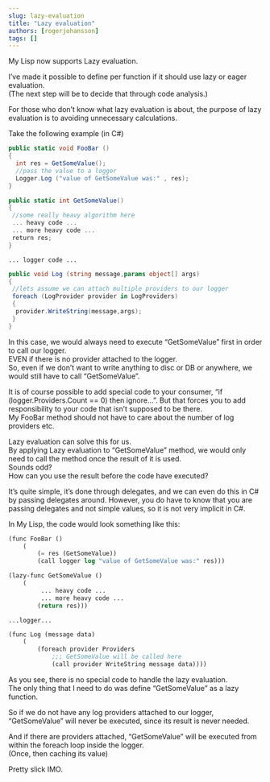 ```yaml
---
slug: lazy-evaluation
title: "Lazy evaluation"
authors: [rogerjohansson]
tags: []
---
```

My Lisp now supports Lazy evaluation.

<!-- truncate -->

I’ve made it possible to define per function if it should use lazy or eager evaluation.  
(The next step will be to decide that through code analysis.)

For those who don’t know what lazy evaluation is about, the purpose of lazy evaluation is to avoiding unnecessary calculations.

Take the following example (in C#)

```csharp
public static void FooBar ()
{
  int res = GetSomeValue();
  //pass the value to a logger
  Logger.Log ("value of GetSomeValue was:" , res);
}
```

```csharp
public static int GetSomeValue()
{
 //some really heavy algorithm here
 ... heavy code ...
 ... more heavy code ...
 return res;
}
```

```text
... logger code ...
```

```csharp
public void Log (string message,params object[] args)
{
 //lets assume we can attach multiple providers to our logger
 foreach (LogProvider provider in LogProviders)
 {
  provider.WriteString(message,args);
 }
}
```

In this case, we would always need to execute “GetSomeValue” first in order to call our logger.  
EVEN if there is no provider attached to the logger.  
So, even if we don’t want to write anything to disc or DB or anywhere, we would still have to call “GetSomeValue”.

It is of course possible to add special code to your consumer, “if (logger.Providers.Count == 0) then ignore…”.
But that forces you to add responsibility to your code that isn’t supposed to be there.  
My FooBar method should not have to care about the number of log providers etc.

Lazy evaluation can solve this for us.  
By applying Lazy evaluation to “GetSomeValue” method, we would only need to call the method once the result of it is used.  
Sounds odd?  
How can you use the result before the code have executed?

It’s quite simple, it’s done through delegates, and we can even do this in C# by passing delegates around.
However, you do have to know that you are passing delegates and not simple values, so it is not very implicit in C#.

In My Lisp, the code would look something like this:

```lisp
(func FooBar ()
    (
        (= res (GetSomeValue))
        (call logger log "value of GetSomeValue was:" res)))
```

```lisp
(lazy-func GetSomeValue ()
    (
         ... heavy code ...
         ... more heavy code ...
        (return res)))
```

```text
...logger...
```

```lisp
(func Log (message data)
    (
        (foreach provider Providers
            ;;; GetSomeValue will be called here
            (call provider WriteString message data))))
```

As you see, there is no special code to handle the lazy evaluation.  
The only thing that I need to do was define “GetSomeValue” as a lazy function.

So if we do not have any log providers attached to our logger, “GetSomeValue” will never be executed, since its result is never needed.

And if there are providers attached, “GetSomeValue” will be executed from within the foreach loop inside the logger.  
(Once, then caching its value)

Pretty slick IMO.

